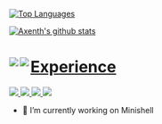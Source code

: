 
[![Top Languages](https://github-readme-stats.vercel.app/api/top-langs/?username=axenth&theme=dark)](https://github.com/axenth/github-readme-stats)

[![Axenth's github stats](https://github-readme-stats.vercel.app/api?username=axenth&count_private=false&theme=dark)](https://github.com/axenth/github-readme-stats)


<a href="https://github.com/axenth/github-readme-stats">
<img align="left" src="https://github-readme-stats.vercel.app/api/pin/?username=axenth&repo=axeLib&theme=dark" />
</a>
<a href="https://github.com/axenth/github-readme-stats">
<img align="left" src="https://github-readme-stats.vercel.app/api/pin/?username=axenth&repo=printf&theme=dark" />
</a>

<a href="https://github.com/axenth/github-readme-stats">

# Experience
![](https://img.shields.io/badge/OS-Linux-informational?style=flat&logo=Linux&logoColor=white&color=2bbc8a)
![](https://img.shields.io/badge/OS-MacOS-informational?style=flat&logo=Apple&logoColor=white&color=2bbc8a)
![](https://img.shields.io/badge/Language-C-informational?style=flat&logo=C&logoColor=white&color=2bbc8a)
![](https://img.shields.io/badge/IDE-VSCode-informational?style=flat&logo=visual-studio-code&logoColor=white&color=2bbc8a)
</a>

- 🔭 I’m currently working on Minishell

